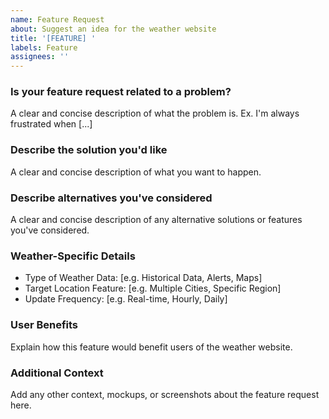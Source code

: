 ```yaml
---
name: Feature Request
about: Suggest an idea for the weather website
title: '[FEATURE] '
labels: Feature
assignees: ''
---
```


### Is your feature request related to a problem?
A clear and concise description of what the problem is. Ex. I'm always frustrated when [...]

### Describe the solution you'd like
A clear and concise description of what you want to happen.

### Describe alternatives you've considered
A clear and concise description of any alternative solutions or features you've considered.

### Weather-Specific Details
- Type of Weather Data: [e.g. Historical Data, Alerts, Maps]
- Target Location Feature: [e.g. Multiple Cities, Specific Region]
- Update Frequency: [e.g. Real-time, Hourly, Daily]

### User Benefits
Explain how this feature would benefit users of the weather website.

### Additional Context
Add any other context, mockups, or screenshots about the feature request here.
